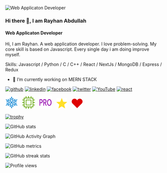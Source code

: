 ![Web Applicaton Developer](https://scontent.fdac31-1.fna.fbcdn.net/v/t39.30808-6/294021782_589832686185656_2016161783278253256_n.jpg?_nc_cat=103&ccb=1-7&_nc_sid=09cbfe&_nc_ohc=HLmm9c_IT_8AX-xeke0&_nc_ht=scontent.fdac31-1.fna&oh=00_AfArfmtVHrwkTORtpfGUsyIOYlAnzwurEdka_cWreF9g8Q&oe=63DF7FDE)

### Hi there 👋, I am Rayhan Abdullah
#### Web Applicaton Developer


Hi, I am Rayhan. A web application developer. I love problem-solving. My core skill is based on Javascript. Every single day i
am doing improve myself.

Skills: Javascript / Python / C / C++ / React / NextJs / MongoDB / Express / Redux

- 🔭 I’m currently working on MERN STACK 


[<img src='https://cdn.jsdelivr.net/npm/simple-icons@3.0.1/icons/github.svg' alt='github' height='40'>](https://github.com/Rayhan-abdullha)  [<img src='https://cdn.jsdelivr.net/npm/simple-icons@3.0.1/icons/linkedin.svg' alt='linkedin' height='40'>](https://www.linkedin.com/in/https://www.linkedin.com/in/rayhan-abdullah-100956189//)  [<img src='https://cdn.jsdelivr.net/npm/simple-icons@3.0.1/icons/facebook.svg' alt='facebook' height='40'>](https://www.facebook.com/https://www.facebook.com/profile.php?id=100054767896181)  [<img src='https://cdn.jsdelivr.net/npm/simple-icons@3.0.1/icons/twitter.svg' alt='twitter' height='40'>](https://twitter.com/https://twitter.com/rayhan_abdullha?)  [<img src='https://cdn.jsdelivr.net/npm/simple-icons@3.0.1/icons/youtube.svg' alt='YouTube' height='40'>](https://www.youtube.com/channel/https://www.youtube.com/channel/UC1NRZYzaieER4nM18l6vAAQ)  [<img src='https://cdn.jsdelivr.net/npm/simple-icons@3.0.1/icons/react.svg' alt='react' height='40'>](https://coder-rayhan.vercel.app/)  

<a href='https://archiveprogram.github.com/'><img src='https://raw.githubusercontent.com/acervenky/animated-github-badges/master/assets/acbadge.gif' width='40' height='40'></a> <a href='https://docs.github.com/en/developers'><img src='https://raw.githubusercontent.com/acervenky/animated-github-badges/master/assets/devbadge.gif' width='40' height='40'></a> <a href='https://github.com/pricing'><img src='https://raw.githubusercontent.com/acervenky/animated-github-badges/master/assets/pro.gif' width='40' height='40'></a> <a href='https://stars.github.com/'><img src='https://raw.githubusercontent.com/acervenky/animated-github-badges/master/assets/starbadge.gif' width='35' height='35'></a> <a href='https://docs.github.com/en/github/supporting-the-open-source-community-with-github-sponsors'><img src='https://raw.githubusercontent.com/acervenky/animated-github-badges/master/assets/sponsorbadge.gif' width='35' height='35'></a> 

[![trophy](https://github-profile-trophy.vercel.app/?username=Rayhan-abdullha)](https://github.com/ryo-ma/github-profile-trophy)

![GitHub stats](https://github-readme-stats.vercel.app/api?username=Rayhan-abdullha&show_icons=true&count_private=true)  

![GitHub Activity Graph](https://activity-graph.herokuapp.com/graph?username=Rayhan-abdullha)  

![GitHub metrics](https://metrics.lecoq.io/Rayhan-abdullha)  

![GitHub streak stats](https://streak-stats.demolab.com/?user=Rayhan-abdullha)  

![Profile views](https://gpvc.arturio.dev/Rayhan-abdullha)  
